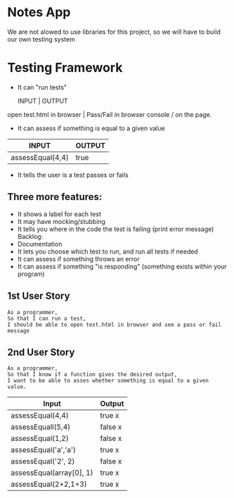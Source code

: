# Notes App

We are not alowed to use libraries for this project, so we will have to build our own testing system

# Testing Framework

- It can "run tests"

    INPUT                 |    OUTPUT

 open test.html in browser |   Pass/Fail in browser console / on the page.

- It can assess if something is equal to a given value

|INPUT      |    OUTPUT |
------------|---------
assessEqual(4,4) |  true

- It tells the user is a test passes or fails


## Three more features:
- It shows a label for each test
- It may have mocking/stubbing
- It tells you where in the code the test is failing (print error message)
Backlog:
- Documentation
- It lets you choose which test to run, and run all tests if needed
- It can assess if something throws an error
- It can assess if something "is responding" (something exists within your program)

## 1st User Story

```
As a programmer,
So that I can run a test,
I should be able to open test.html in browser and see a pass or fail message
````

## 2nd User Story

```
As a programmer,
So that I know if a function gives the desired output,
I want to be able to asses whether something is equal to a given value.
```


Input | Output
------|------
assessEqual(4,4) | true x
assessEquall(5,4) | false x
assessEqual(1,2) | false x
assessEqual('a','a') | true x
assessEqual('2', 2) | false x
assessEqual(array[0], 1) | true x
assessEqual(2+2,1+3) | true x

